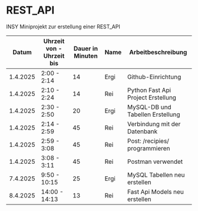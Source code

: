 # REST_API
INSY Miniprojekt zur erstellung einer REST_API

| Datum      | Uhrzeit von - Uhrzeit bis |  Dauer in Minuten | Name  | Arbeitbeschreibung  |
|--------------|----------|-----------|---------|---------|
| 1.4.2025 | 2:00 - 2:14 | 14 | Ergi | Github-Einrichtung |
| 1.4.2025 | 2:10 - 2:24 | 14 | Rei  |Python Fast Api Project Erstellung |
| 1.4.2025 | 2:30 - 2:50 | 20 | Ergi  |MySQL-DB und Tabellen Erstellung |
| 1.4.2025 | 2:14 - 2:59 | 45 | Rei  |Verbindung mit der Datenbank |
| 1.4.2025 | 2:59 - 3:08 | 45 | Rei  |Post: /recipies/ programmieren |
| 1.4.2025 | 3:08 - 3:11 | 45 | Rei  |Postman verwendet |
| 7.4.2025 | 9:50 - 10:15 | 25 |Ergi  |MySQL Tabellen neu erstellen |
| 8.4.2025 | 14:00 - 14:13 | 13 |Rei  |Fast Api Models neu erstellen |




